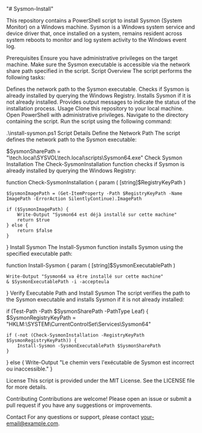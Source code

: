"# Sysmon-Install" 

This repository contains a PowerShell script to install Sysmon (System Monitor) on a Windows machine. Sysmon is a Windows system service and device driver that, once installed on a system, remains resident across system reboots to monitor and log system activity to the Windows event log.

Prerequisites
Ensure you have administrative privileges on the target machine.
Make sure the Sysmon executable is accessible via the network share path specified in the script.
Script Overview
The script performs the following tasks:

Defines the network path to the Sysmon executable.
Checks if Sysmon is already installed by querying the Windows Registry.
Installs Sysmon if it is not already installed.
Provides output messages to indicate the status of the installation process.
Usage
Clone this repository to your local machine.
Open PowerShell with administrative privileges.
Navigate to the directory containing the script.
Run the script using the following command:

.\install-sysmon.ps1
Script Details
Define the Network Path
The script defines the network path to the Sysmon executable:


$SysmonSharePath = "\\tech.local\SYSVOL\tech.local\scripts\Sysmon64.exe"
Check Sysmon Installation
The Check-SysmonInstallation function checks if Sysmon is already installed by querying the Windows Registry:


function Check-SysmonInstallation {
    param (
        [string]$RegistryKeyPath
    )

    $SysmonImagePath = (Get-ItemProperty -Path $RegistryKeyPath -Name ImagePath -ErrorAction SilentlyContinue).ImagePath

    if ($SysmonImagePath) {
        Write-Output "Sysmon64 est déjà installé sur cette machine"
        return $true
    } else {
        return $false
    }
}
Install Sysmon
The Install-Sysmon function installs Sysmon using the specified executable path:


function Install-Sysmon {
    param (
        [string]$SysmonExecutablePath
    )

    Write-Output "Sysmon64 va être installé sur cette machine"
    & $SysmonExecutablePath -i -accepteula
}
Verify Executable Path and Install Sysmon
The script verifies the path to the Sysmon executable and installs Sysmon if it is not already installed:


if (Test-Path -Path $SysmonSharePath -PathType Leaf) {
    $SysmonRegistryKeyPath = "HKLM:\SYSTEM\CurrentControlSet\Services\Sysmon64"

    if (-not (Check-SysmonInstallation -RegistryKeyPath $SysmonRegistryKeyPath)) {
        Install-Sysmon -SysmonExecutablePath $SysmonSharePath
    }
} else {
    Write-Output "Le chemin vers l'exécutable de Sysmon est incorrect ou inaccessible."
}

License
This script is provided under the MIT License. See the LICENSE file for more details.

Contributing
Contributions are welcome! Please open an issue or submit a pull request if you have any suggestions or improvements.

Contact
For any questions or support, please contact your-email@example.com.